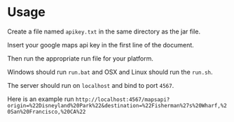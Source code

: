 # Usage
Create a file named `apikey.txt` in the same directory as the jar file.

Insert your google maps api key in the first line of the document.

Then run the appropriate run file for your platform.

Windows should run `run.bat` and OSX and Linux should run the `run.sh`.

The server should run on `localhost` and bind to port `4567`.

Here is an example run `http://localhost:4567/mapsapi?origin=%22Disneyland%20Park%22&destination=%22Fisherman%27s%20Wharf,%20San%20Francisco,%20CA%22`
